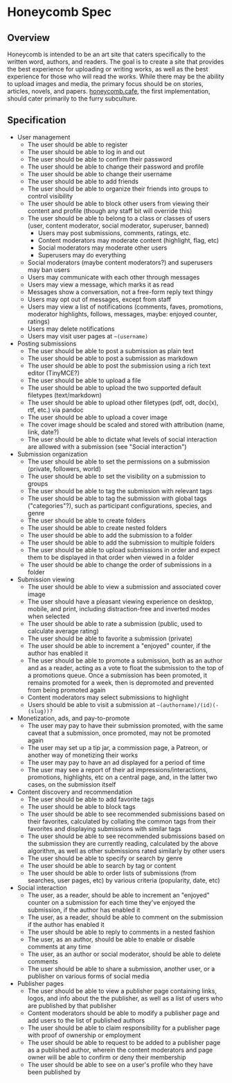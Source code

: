 Honeycomb Spec
==============

## Overview

Honeycomb is intended to be an art site that caters specifically to the written
word, authors, and readers.  The goal is to create a site that provides the best
experience for uploading or writing works, as well as the best experience for
those who will read the works.  While there may be the ability to upload images
and media, the primary focus should be on stories, articles, novels, and papers.
[honeycomb.cafe](http://honeycomb.cafe), the first implementation, should cater
primarily to the furry subculture.

## Specification

* User management
    * The user should be able to register
    * The user should be able to log in and out
    * The user should be able to confirm their password
    * The user should be able to change their password and profile
    * The user should be able to change their username
    * The user should be able to add friends
    * The user should be able to organize their friends into groups to control
      visibility
    * The user should be able to block other users from viewing their content
      and profile (though any staff bit will override this)
    * The user should be able to belong to a class or classes of users (user,
      content moderator, social moderator, superuser, banned)
        * Users may post submissions, comments, ratings, etc.
        * Content moderators may moderate content (highlight, flag, etc)
        * Social moderators may moderate other users
        * Superusers may do everything
    * Social moderators (maybe content moderators?) and superusers may ban users
    * Users may communicate with each other through messages
    * Users may view a message, which marks it as read
    * Messages show a conversation, not a free-form reply text thingy
    * Users may opt out of messages, except from staff
    * Users may view a list of notifications (comments, faves, promotions,
      moderator highlights, follows, messages, maybe: enjoyed counter, ratings)
    * Users may delete notifications
    * Users may visit user pages at `~(username)`
* Posting submissions
    * The user should be able to post a submission as plain text
    * The user should be able to post a submission as markdown
    * The user should be able to post the submission using a rich text editor (TinyMCE?)
    * The user should be able to upload a file
    * The user should be able to upload the two supported default filetypes
      (text/markdown)
    * The user should be able to upload other filetypes (pdf, odt, doc(x), rtf,
      etc.) via pandoc
    * The user should be able to upload a cover image
    * The cover image should be scaled and stored with attribution (name, link, date?)
    * The user should be able to dictate what levels of social interaction are
      allowed with a submission (see "Social interaction")
* Submission organization
    * The user should be able to set the permissions on a submission (private, followers, world)
    * The user should be able to set the visibility on a submission to groups
    * The user should be able to tag the submission with relevant tags
    * The user should be able to tag the submission with global tags ("categories"?),
      such as participant configurations, species, and genre
    * The user should be able to create folders
    * The user should be able to create nested folders
    * The user should be able to add the submission to a folder
    * The user should be able to add the submission to multiple folders
    * The user should be able to upload submissions in order and expect them to be
      displayed in that order when viewed in a folder
    * The user should be able to change the order of submissions in a folder
* Submission viewing
    * The user should be able to view a submission and associated cover image
    * The user should have a pleasant viewing experience on desktop, mobile, and
      print, including distraction-free and inverted modes when selected
    * The user should be able to rate a submission (public, used to calculate average
      rating)
    * The user should be able to favorite a submission (private)
    * The user should be able to increment a "enjoyed" counter, if the author
      has enabled it
    * The user should be able to promote a submission, both as an author and as a
      reader, acting as a vote to float the submission to the top of a promotions
      queue.  Once a submission has been promoted, it remains promoted for a week,
      then is depromoted and prevented from being promoted again
    * Content moderators may select submissions to highlight
    * Users should be able to visit a submission at `~(authorname)/(id)(-(slug))?`
* Monetization, ads, and pay-to-promote
    * The user may pay to have their submission promoted, with the same caveat that a
      submission, once promoted, may not be promoted again
    * The user may set up a tip jar, a commission page, a Patreon, or another
      way of monetizing their works
    * The user may pay to have an ad displayed for a period of time
    * The user may see a report of their ad impressions/interactions,
      promotions, highlights, etc on a central page, and, in the latter two
      cases, on the submission itself
* Content discovery and recommendation
    * The user should be able to add favorite tags
    * The user should be able to block tags
    * The user should be able to see recommended submissions based on their
      favorites, calculated by collating the common tags from their favorites
      and displaying submissions with similar tags
    * The user should be able to see recommended submissions based on the submission they
      are currently reading, calculated by the above algorithm, as well as other
      submissions rated similarly by other users
    * The user should be able to specify or search by genre
    * The user should be able to search by tag or content
    * The user should be able to order lists of submissions (from searches, user
      pages, etc) by various criteria (popularity, date, etc)
* Social interaction
    * The user, as a reader, should be able to increment an "enjoyed" counter on
      a submission for each time they've enjoyed the submission, if the author has enabled
      it
    * The user, as a reader, should be able to comment on the submission if the
      author has enabled it
    * The user should be able to reply to comments in a nested fashion
    * The user, as an author, should be able to enable or disable comments at
      any time
    * The user, as an author or social moderator, should be able to delete
      comments
    * The user should be able to share a submission, another user, or a publisher on
      various forms of social media
* Publisher pages
    * The user should be able to view a publisher page containing links, logos, and info 
      about the the publisher, as well as a list of users who are published by that
      publisher
    * Content moderators should be able to modify a publisher page and add users to the list
      of published authors
    * The user should be able to claim responsibility for a publisher page with proof of
      ownership or employment
    * The user should be able to request to be added to a publisher page as a published
      author, wherein the content moderators and page owner will be able to confirm or deny
      their membership
    * The user should be able to see on a user's profile who they have been published by
